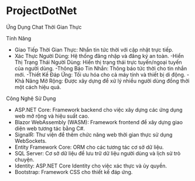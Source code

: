 # ProjectDotNet
Ứng Dụng Chat Thời Gian Thực

Tính Năng
- Giao Tiếp Thời Gian Thực: Nhắn tin tức thời với cập nhật trực tiếp.
- Xác Thực Người Dùng: Hệ thống đăng nhập và đăng ký an toàn.
-Hiển Thị Trạng Thái Người Dùng: Hiển thị trạng thái trực tuyến/ngoại tuyến của người dùng.
-Thông Báo Tin Nhắn: Thông báo tức thời cho tin nhắn mới.
-Thiết Kế Đáp Ứng: Tối ưu hóa cho cả máy tính và thiết bị di động.
-Khả Năng Mở Rộng: Được xây dựng để xử lý nhiều người dùng đồng thời một cách hiệu quả.

Công Nghệ Sử Dụng
+ ASP.NET Core: Framework backend cho việc xây dựng các ứng dụng web mở rộng và hiệu suất cao.
+ Blazor WebAssembly (WASM): Framework frontend để xây dựng giao diện web tương tác bằng C#.
+ SignalR: Thư viện để thêm chức năng web thời gian thực sử dụng WebSockets.
+ Entity Framework Core: ORM cho các tương tác cơ sở dữ liệu.
+ SQL Server: Cơ sở dữ liệu để lưu trữ dữ liệu người dùng và lịch sử trò chuyện.
+ Identity: ASP.NET Core Identity cho việc xác thực và ủy quyền.
+ Bootstrap: Framework CSS cho thiết kế đáp ứng.

  
